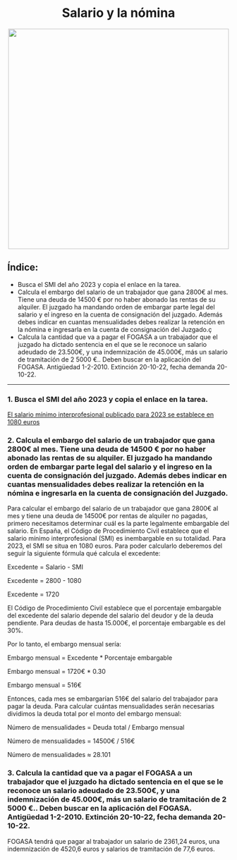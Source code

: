 
<div align="center">
<h1> Salario y la nómina </h1>
<img src="https://www.bizneo.com/blog/wp-content/uploads/2023/06/Software-de-nomina-1024x575.jpg"  width="500"/>
</div>

## Índice:

- Busca el SMI del año 2023 y copia el enlace en la tarea.
- Calcula el embargo del salario de un trabajador que gana 2800€ al mes. Tiene una deuda de 14500 € por no haber abonado las rentas de su alquiler. El juzgado ha mandando orden de embargar parte legal del salario y el ingreso en la cuenta de consignación del juzgado. Además debes indicar en cuantas mensualidades debes realizar la retención en la nómina e ingresarla en la cuenta de consignación del Juzgado.ç
- Calcula la cantidad que va a pagar el FOGASA a un trabajador que el juzgado ha dictado sentencia en el que se le reconoce un salario adeudado de 23.500€, y una indemnización de 45.000€, más un salario de tramitación de 2 5000 €.. Deben buscar en la aplicación del FOGASA. Antigüedad 1-2-2010. Extinción 20-10-22, fecha demanda 20-10-22.

---
### 1. Busca el SMI del año 2023 y copia el enlace en la tarea.

[El salario mínimo interprofesional publicado para 2023 se establece en 1080 euros](https://www.sepe.es/HomeSepe/gl/que-es-el-sepe/comunicacion-institucional/noticias/detalle-noticia.html?folder=/2023/Febrero/&detail=El-salario-minimo-interprofesional-publicado-para-2023-se-establece-en-1080-euros#:~:text=El%20salario%20m%C3%ADnimo%20interprofesional%20publicado%20para%202023%20se%20establece%20en%201.080%20euros,-15%20de%20febreiro&text=El%20BOE%20ha%20publicado%20el,los%2015.120%20euros%20brutos%20anuales.)

### 2. Calcula el embargo del salario de un trabajador que gana 2800€ al mes. Tiene una deuda de 14500 € por no haber abonado las rentas de su alquiler. El juzgado ha mandando orden de embargar parte legal del salario y el ingreso en la cuenta de consignación del juzgado. Además debes indicar en cuantas mensualidades debes realizar la retención en la nómina e ingresarla en la cuenta de consignación del Juzgado.

Para calcular el embargo del salario de un trabajador que gana 2800€ al mes y tiene una deuda de 14500€ por rentas de alquiler no pagadas, primero necesitamos determinar cuál es la parte legalmente embargable del salario.
En España, el Código de Procedimiento Civil establece que el salario mínimo interprofesional (SMI) es inembargable en su totalidad. Para 2023, el SMI se situa en 1080 euros.
Para poder calcularlo deberemos del seguir la siguiente fórmula qué calcula el excedente:

Excedente = Salario - SMI

Excedente = 2800 - 1080

Excedente = 1720

El Código de Procedimiento Civil establece que el porcentaje embargable del excedente del salario depende del salario del deudor y de la deuda pendiente. Para deudas de hasta 15.000€, el porcentaje embargable es del 30%.

Por lo tanto, el embargo mensual sería:

Embargo mensual = Excedente * Porcentaje embargable

Embargo mensual = 1720€ * 0.30

Embargo mensual = 516€

Entonces, cada mes se embargarían 516€ del salario del trabajador para pagar la deuda. Para calcular cuántas mensualidades serán necesarias dividimos la deuda total por el monto del embargo mensual:

Número de mensualidades = Deuda total / Embargo mensual

Número de mensualidades = 14500€ / 516€

Número de mensualidades ≈ 28.101

### 3. Calcula la cantidad que va a pagar el FOGASA a un trabajador que el juzgado ha dictado sentencia en el que se le reconoce un salario adeudado de 23.500€, y una indemnización de 45.000€, más un salario de tramitación de 2 5000 €.. Deben buscar en la aplicación del FOGASA. Antigüedad 1-2-2010. Extinción 20-10-22, fecha demanda 20-10-22. 

FOGASA tendrá que pagar al trabajador un salario de 2361,24 euros, una indemnización de 4520,6 euros y salarios de tramitación de 77,6 euros.


